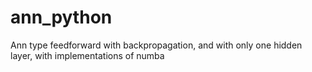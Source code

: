 # ann_python
Ann type feedforward with backpropagation, and with only one hidden layer, with implementations of numba
